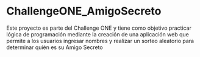 # ChallengeONE_AmigoSecreto
Este proyecto es parte del Challenge ONE y tiene como objetivo practicar lógica de programación mediante la creación de una aplicación web que permite a los usuarios ingresar nombres y realizar un sorteo aleatorio para determinar quién es su Amigo Secreto

